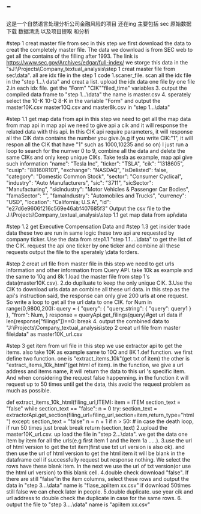 # -
这是一个自然语言处理分析公司金融风险的项目 还在ing
主要包括 sec 原始数据下载 数据清洗 以及项目提取 和分析

#step 1 creat master file from sec
in this step we first download the data to creat the completely master file.
The data we download is from SEC web to get all the contains of the filling after 1993. The link is https://www.sec.gov/Archives/edgar/full-index/
we storge this data in the "sJ:\Projects\Company_textual_analysis\step 1 creat master file from sec\data". all are idx file
in the step 1 code
1.scaner_file. scan all the idx file in the "step 1...\\ data" and creat a list. upload the idx data one file by one file
2.in each idx file. get the "Form" "CIK""filed_time" variables
3. output the compiled data frame to "step 1...\\data" the name is master.csv
4. sperately select the 10-K 10-Q 8-K in the variable "Form" and output the master10K.csv master10Q.csv and master8k.csv in "step 1...\\data"


#step 1.1 get map data from api
in this step we need to get all the map data from map api
in map api we need to give api a cik and it will response the related data with this api. In this CIK api require parameters, it will response all the CIK
data contains the number you give.(e.g if you write CIK:"1", it will respon all the CIK that have "1" such as 1000,10235 and so on)
I just run a loop to search for the numver 0 to 9, combine all the data and delete the same CIKs and only keep unique CIKs.
Take tesla as example, map api give such information
        "name": "Tesla Inc",
        "ticker": "TSLA",
        "cik": "1318605",
        "cusip": "88160R101",
        "exchange": "NASDAQ",
        "isDelisted": false,
        "category": "Domestic Common Stock",
        "sector": "Consumer Cyclical",
        "industry": "Auto Manufacturers",
        "sic": "3711",
        "sicSector": "Manufacturing",
        "sicIndustry": "Motor Vehicles & Passenger Car Bodies",
        "famaSector": "",
        "famaIndustry": "Automobiles and Trucks",
        "currency": "USD",
        "location": "California; U.S.A",
        "id": "e27d6e9606f216c569e46abf407685f3"
Output the csv file to the J:\Projects\Company_textual_analysis\step 1.1 get map data from api\data

#step 1.2 get Executive Compensation Data and #step 1.3 get insider trade data
these two are run in same logic
these two api are requested by company ticker. Use the data from step1.1 "step 1.1....\data" to get the list of the CIK.
request the api one ticker by one ticker and combine all these requests
output the file to the sperately \data forders.


#step 2 creat url  file from master file
in this step we need to get urls information and other information from Query API. take 10k as example and the same to 10q and 8k
1.load the master file from step 1's data(master10K.csv).
2.do dupiluate to keep the only unique CIK.
3.Use the CIK to download urls data an combine all these url data. in this step as the api's instruction said, the response can only give 200 urls
at one request. So write a loop to get all the url data to one CIK.
for Num in range(0,9800,200):
    query = {
          "query": {
           "query_string": {
           "query": query1
           }
           },
           "from": Num,
           }
    response = queryApi.get_filings(query)#get url data
    if len(response["filings"])==0:
    break
 4. output the combined data to "J:\Projects\Company_textual_analysis\step 2 creat url  file from master file\data" as master10K_url.csv
     
 
 #step 3 get item from url file
 in this step we use extractor api to get the items. also take 10K as example same to 10Q and 8K
 1.def function.
 we first define two function. one is "extract_items_10k"(get txt of item) the other is "extract_items_10k_html"(get html of item).
 in the function, we give a url address and items name, it will return the  data to this url 's specific item.
 And when considering the request false happenning. in the function it will request up to 50 times until get the data, this avoid the request problem as
 much as possible.
 
 def extract_items_10k_html(filing_url,ITEM):
     item = ITEM
     section_text = "false"
     while section_text == "false":
          n = 0
          try:
              section_text = extractorApi.get_section(filing_url=filing_url,section=item,return_type="html")
          except:
              section_text = "false"
          n = n + 1
          if n > 50:  # in case the death loop, if run 50 times just break
          break
      return (section_text)
2.upload the master10K_url.csv. up load the file in "step 2...\data". we get the data one item by item for all the urls(e.g first item 1 and the 
item 1a .....). 
3.use the url of html version to get the txt item(first use txt url version is also ok). and then use the url of html version to get the html item
it will be blank in the dataframe cell if successfully request but response nothing. We select the rows have these blank item. In the next we 
use the url of txt version(or use the html url version) to this blank cell.
4.double check download "false". If there are still "false"in the item columns, select these rows and output the data in "step 3...\\data" name is
"flase_apiitem xx.csv" if download 50times still false we can check later in people.
5.double duplicate. use year cik and url address to double check the duplicate in case for the same rows.
6. output the file to "step 3....\\data" name is "apiitem xx.csv"










